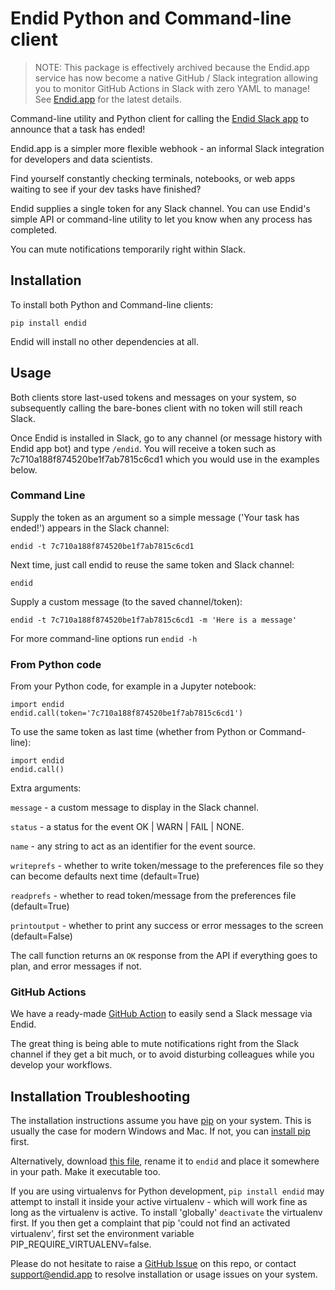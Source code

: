 # Endid Python and Command-line client

> NOTE: This package is effectively archived because the Endid.app service has now become a 
> native GitHub / Slack integration allowing you to monitor GitHub Actions in Slack with
> zero YAML to manage! See [Endid.app](https://endid.app/) for the latest details.

Command-line utility and Python client for calling the [Endid Slack app](https://endid.app/) to announce that a task has ended!

Endid.app is a simpler more flexible webhook - an informal Slack integration for developers and data scientists.

Find yourself constantly checking terminals, notebooks, or web apps waiting to see if your dev tasks have finished?

Endid supplies a single token for any Slack channel. You can use Endid's simple API or command-line utility to let you know when any process has completed.

You can mute notifications temporarily right within Slack.

## Installation

To install both Python and Command-line clients:

```
pip install endid
```

Endid will install no other dependencies at all.

## Usage

Both clients store last-used tokens and messages on your system, so subsequently calling the bare-bones client with no token will still reach Slack.

Once Endid is installed in Slack, go to any channel (or message history with Endid app bot) and type `/endid`. You will receive a token such as 7c710a188f874520be1f7ab7815c6cd1 which you would use in the examples below.

### Command Line

Supply the token as an argument so a simple message ('Your task has ended!') appears in the Slack channel:

```
endid -t 7c710a188f874520be1f7ab7815c6cd1
```

Next time, just call endid to reuse the same token and Slack channel:

```
endid
```

Supply a custom message (to the saved channel/token):

```
endid -t 7c710a188f874520be1f7ab7815c6cd1 -m 'Here is a message'
```

For more command-line options run `endid -h`

### From Python code

From your Python code, for example in a Jupyter notebook:

```
import endid
endid.call(token='7c710a188f874520be1f7ab7815c6cd1')
```

To use the same token as last time (whether from Python or Command-line):

```
import endid
endid.call()
```

Extra arguments:

`message` - a custom message to display in the Slack channel.

`status` - a status for the event OK | WARN | FAIL | NONE.

`name` - any string to act as an identifier for the event source.

`writeprefs` - whether to write token/message to the preferences file so they can become defaults next time (default=True)

`readprefs` - whether to read token/message from the preferences file (default=True)

`printoutput` - whether to print any success or error messages to the screen (default=False)

The call function returns an `OK` response from the API if everything goes to plan, and error messages if not.


### GitHub Actions

We have a ready-made [GitHub Action](https://github.com/marketplace/actions/endid-action) to easily send a Slack message via Endid.

The great thing is being able to mute notifications right from the Slack channel if they get a bit much, or 
to avoid disturbing colleagues while you develop your workflows.

## Installation Troubleshooting

The installation instructions assume you have [pip](https://pip.pypa.io/en/stable/installing/) on your system. This is usually the case for modern Windows and Mac.
If not, you can [install pip](https://pip.pypa.io/en/stable/installing/) first.

Alternatively, download [this file](https://raw.githubusercontent.com/endid-app/endid-python/main/endid/endid.py), rename it to `endid` and place it somewhere in your path. Make it executable too.

If you are using virtualenvs for Python development, `pip install endid` may attempt to install it inside your active virtualenv - which will work fine as long as the virtualenv is active. To install 'globally' `deactivate` the virtualenv first. If you then get a complaint that pip 'could not find an activated virtualenv', first set the 
environment variable PIP_REQUIRE_VIRTUALENV=false.

Please do not hesitate to raise a [GitHub Issue](https://github.com/endid-app/endid-python/issues) on this repo, or contact [support@endid.app](support@endid.app) to 
resolve installation or usage issues on your system.

